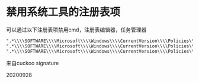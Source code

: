 # 禁用系统工具的注册表项

可以通过以下注册表项禁用cmd，注册表编辑器，任务管理器  

```
".*\\\\SOFTWARE\\\\Microsoft\\\\Windows\\\\CurrentVersion\\\\Policies\\\\System\\DisableCmd$"
".*\\\\SOFTWARE\\\\Microsoft\\\\Windows\\\\CurrentVersion\\\\Policies\\\\System\\DisableRegistryTools$"
".*\\\\SOFTWARE\\\\Microsoft\\\\Windows\\\\CurrentVersion\\\\Policies\\\\System\\\\DisableTaskMgr$"
```

来自cuckoo signature  


20200928  
